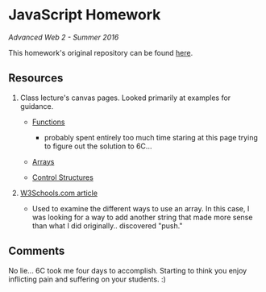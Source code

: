 # JavaScript Homework
*Advanced Web 2 - Summer 2016*

This homework's original repository can be found [here](https://github.com/richardkalehoff/UF-starter-project).

## Resources

1. Class lecture's canvas pages. Looked primarily at examples for guidance.
    - [Functions](https://ufl.instructure.com/courses/327934/pages/identifiers-and-functions?module_item_id=6150192)
        - probably spent entirely too much time staring at this page trying to figure out the solution to 6C...

    - [Arrays](https://ufl.instructure.com/courses/327934/pages/arrays-and-objects?module_item_id=6150187)

    - [Control Structures](https://ufl.instructure.com/courses/327934/pages/control-structures-and-loops?module_item_id=6150196)

2. [W3Schools.com article](http://www.w3schools.com/jsref/jsref_obj_array.asp)

    - Used to examine the different ways to use an array. In this case, I was looking for a way to add another string that made more sense than what I did originally.. discovered "push."

## Comments

No lie... 6C took me four days to accomplish. Starting to think you enjoy inflicting pain and suffering on your students. :)
